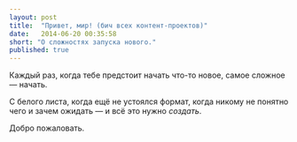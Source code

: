 ```yaml
---
layout: post
title:  "Привет, мир! (бич всех контент-проектов)"
date:   2014-06-20 00:35:58
short: "О сложностях запуска нового."
published: true
---
```

Каждый раз, когда тебе предстоит начать что-то новое, самое сложное — начать.

С белого листа, когда ещё не устоялся формат, когда никому не понятно чего и зачем ожидать — и всё это нужно *создать*.

Добро пожаловать.
